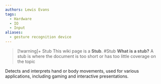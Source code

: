 ```yaml
---
authors: Lewis Evans
tags:
  - Hardware
  - IO
  - Input
aliases:
  - gesture recognition device
---
```

> [!warning]+ Stub
> This wiki page is a **Stub**.
> #Stub 
> **What is a stub?**
> A stub is where the document is too short or has too little coverage on the topic

Detects and interprets hand or body movements, used for various applications, including gaming and interactive presentations.